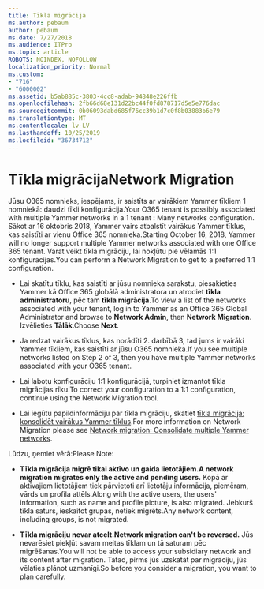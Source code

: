 ```yaml
---
title: Tīkla migrācija
ms.author: pebaum
author: pebaum
ms.date: 7/27/2018
ms.audience: ITPro
ms.topic: article
ROBOTS: NOINDEX, NOFOLLOW
localization_priority: Normal
ms.custom:
- "716"
- "6000002"
ms.assetid: b5ab885c-3803-4cc8-adab-94848e226ffb
ms.openlocfilehash: 2fb66d68e131d22bc44f0fd878717d5e5e776dac
ms.sourcegitcommit: 0b06093dabd685f76cc39b1d7c0f8b03883b6e79
ms.translationtype: MT
ms.contentlocale: lv-LV
ms.lasthandoff: 10/25/2019
ms.locfileid: "36734712"
---
```

# <a name="network-migration"></a><span data-ttu-id="4f2d2-102">Tīkla migrācija</span><span class="sxs-lookup"><span data-stu-id="4f2d2-102">Network Migration</span></span>

<span data-ttu-id="4f2d2-103">Jūsu O365 nomnieks, iespējams, ir saistīts ar vairākiem Yammer tīkliem 1 nomniekā: daudzi tīkli konfigurācija.</span><span class="sxs-lookup"><span data-stu-id="4f2d2-103">Your O365 tenant is possibly associated with multiple Yammer networks in a 1 tenant : Many networks configuration.</span></span> <span data-ttu-id="4f2d2-104">Sākot ar 16 oktobris 2018, Yammer vairs atbalstīt vairākus Yammer tīklus, kas saistīti ar vienu Office 365 nomnieka.</span><span class="sxs-lookup"><span data-stu-id="4f2d2-104">Starting October 16, 2018, Yammer will no longer support multiple Yammer networks associated with one Office 365 tenant.</span></span> <span data-ttu-id="4f2d2-105">Varat veikt tīkla migrāciju, lai nokļūtu pie vēlamās 1:1 konfigurācijas.</span><span class="sxs-lookup"><span data-stu-id="4f2d2-105">You can perform a Network Migration to get to a preferred 1:1 configuration.</span></span>
  
- <span data-ttu-id="4f2d2-106">Lai skatītu tīklu, kas saistīti ar jūsu nomnieka sarakstu, piesakieties Yammer kā Office 365 globālā administratora un atrodiet **tīkla administratoru**, pēc tam **tīkla migrācija**.</span><span class="sxs-lookup"><span data-stu-id="4f2d2-106">To view a list of the networks associated with your tenant, log in to Yammer as an Office 365 Global Administrator and browse to **Network Admin**, then **Network Migration**.</span></span> <span data-ttu-id="4f2d2-107">Izvēlieties **Tālāk**.</span><span class="sxs-lookup"><span data-stu-id="4f2d2-107">Choose **Next**.</span></span>

- <span data-ttu-id="4f2d2-108">Ja redzat vairākus tīklus, kas norādīti 2. darbībā 3, tad jums ir vairāki Yammer tīkliem, kas saistīti ar jūsu O365 nomnieka.</span><span class="sxs-lookup"><span data-stu-id="4f2d2-108">If you see multiple networks listed on Step 2 of 3, then you have multiple Yammer networks associated with your O365 tenant.</span></span>

- <span data-ttu-id="4f2d2-109">Lai labotu konfigurāciju 1:1 konfigurācijā, turpiniet izmantot tīkla migrācijas rīku.</span><span class="sxs-lookup"><span data-stu-id="4f2d2-109">To correct your configuration to a 1:1 configuration, continue using the Network Migration tool.</span></span>

- <span data-ttu-id="4f2d2-110">Lai iegūtu papildinformāciju par tīkla migrāciju, skatiet [tīkla migrācija: konsolidēt vairākus Yammer tīklus](https://docs.microsoft.com/yammer/configure-your-yammer-network/consolidate-multiple-yammer-networks).</span><span class="sxs-lookup"><span data-stu-id="4f2d2-110">For more information on Network Migration please see [Network migration: Consolidate multiple Yammer networks](https://docs.microsoft.com/yammer/configure-your-yammer-network/consolidate-multiple-yammer-networks).</span></span>

<span data-ttu-id="4f2d2-111">Lūdzu, ņemiet vērā:</span><span class="sxs-lookup"><span data-stu-id="4f2d2-111">Please Note:</span></span>
  
- <span data-ttu-id="4f2d2-112">**Tīkla migrācija migrē tikai aktīvo un gaida lietotājiem.**</span><span class="sxs-lookup"><span data-stu-id="4f2d2-112">**A network migration migrates only the active and pending users.**</span></span> <span data-ttu-id="4f2d2-113">Kopā ar aktīvajiem lietotājiem tiek pārvietoti arī lietotāju informācija, piemēram, vārds un profila attēls.</span><span class="sxs-lookup"><span data-stu-id="4f2d2-113">Along with the active users, the users' information, such as name and profile picture, is also migrated.</span></span> <span data-ttu-id="4f2d2-114">Jebkurš tīkla saturs, ieskaitot grupas, netiek migrēts.</span><span class="sxs-lookup"><span data-stu-id="4f2d2-114">Any network content, including groups, is not migrated.</span></span>

- <span data-ttu-id="4f2d2-115">**Tīkla migrāciju nevar atcelt.**</span><span class="sxs-lookup"><span data-stu-id="4f2d2-115">**Network migration can't be reversed.**</span></span> <span data-ttu-id="4f2d2-116">Jūs nevarēsiet piekļūt savam meitas tīklam un tā saturam pēc migrēšanas.</span><span class="sxs-lookup"><span data-stu-id="4f2d2-116">You will not be able to access your subsidiary network and its content after migration.</span></span> <span data-ttu-id="4f2d2-117">Tātad, pirms jūs uzskatāt par migrāciju, jūs vēlaties plānot uzmanīgi.</span><span class="sxs-lookup"><span data-stu-id="4f2d2-117">So before you consider a migration, you want to plan carefully.</span></span>
